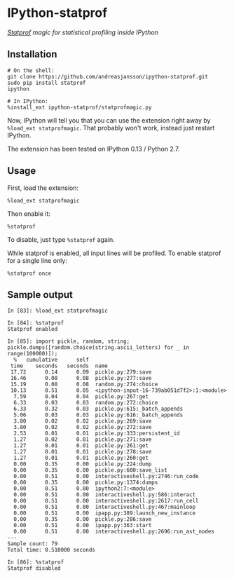 IPython-statprof
================

_[Statprof](https://github.com/bos/statprof.py) magic for statistical profiling inside IPython_

Installation
------------

    # On the shell:
    git clone https://github.com/andreasjansson/ipython-statprof.git
    sudo pip install statprof
    ipython

    # In IPython:
    %install_ext ipython-statprof/statprofmagic.py

Now, IPython will tell you that you can use the extension right away by `%load_ext statprofmagic`. 
That probably won't work, instead just restart IPython.

The extension has been tested on IPython 0.13 / Python 2.7.

Usage
-----

First, load the extension:

    %load_ext statprofmagic

Then enable it:

    %statprof

To disable, just type `%statprof` again.

While statprof is enabled, all input lines will be profiled.
To enable statprof for a single line only:

    %statprof once

Sample output
-------------

    In [83]: %load_ext statprofmagic

    In [84]: %statprof
    Statprof enabled

    In [85]: import pickle, random, string; pickle.dumps([random.choice(string.ascii_letters) for _ in range(100000)]);
      %   cumulative      self          
     time    seconds   seconds  name    
     17.72      0.14      0.09  pickle.py:279:save
     16.46      0.08      0.08  pickle.py:277:save
     15.19      0.08      0.08  random.py:274:choice
     10.13      0.51      0.05  <ipython-input-16-739ab051d7f2>:1:<module>
      7.59      0.04      0.04  pickle.py:267:get
      6.33      0.03      0.03  random.py:272:choice
      6.33      0.32      0.03  pickle.py:615:_batch_appends
      5.06      0.03      0.03  pickle.py:616:_batch_appends
      3.80      0.02      0.02  pickle.py:269:save
      3.80      0.02      0.02  pickle.py:272:save
      2.53      0.01      0.01  pickle.py:333:persistent_id
      1.27      0.02      0.01  pickle.py:271:save
      1.27      0.01      0.01  pickle.py:261:get
      1.27      0.01      0.01  pickle.py:278:save
      1.27      0.01      0.01  pickle.py:260:get
      0.00      0.35      0.00  pickle.py:224:dump
      0.00      0.35      0.00  pickle.py:600:save_list
      0.00      0.51      0.00  interactiveshell.py:2746:run_code
      0.00      0.35      0.00  pickle.py:1374:dumps
      0.00      0.51      0.00  ipython2:7:<module>
      0.00      0.51      0.00  interactiveshell.py:586:interact
      0.00      0.51      0.00  interactiveshell.py:2617:run_cell
      0.00      0.51      0.00  interactiveshell.py:467:mainloop
      0.00      0.51      0.00  ipapp.py:389:launch_new_instance
      0.00      0.35      0.00  pickle.py:286:save
      0.00      0.51      0.00  ipapp.py:363:start
      0.00      0.51      0.00  interactiveshell.py:2696:run_ast_nodes
    ---
    Sample count: 79
    Total time: 0.510000 seconds

    In [86]: %statprof
    Statprof disabled
